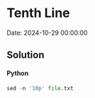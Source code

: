 # Tenth Line

Date: 2024-10-29 00:00:00

## Solution

#### Python
```python
sed -n '10p' file.txt
 ```